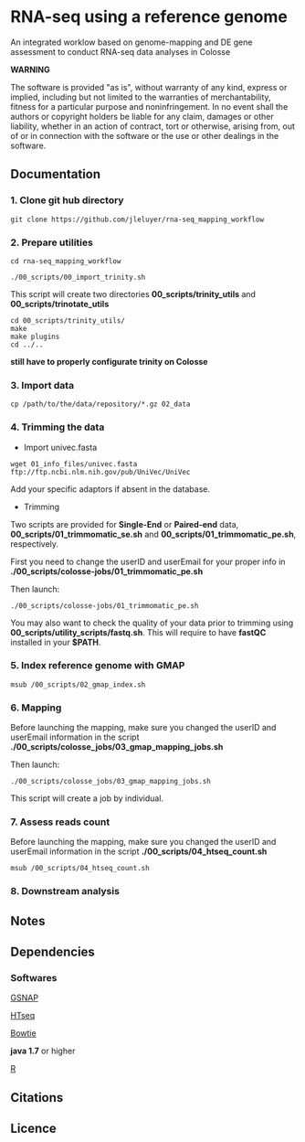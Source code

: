 # RNA-seq using a reference genome

An integrated worklow based on genome-mapping and DE gene assessment to conduct RNA-seq data analyses in Colosse


**WARNING**

The software is provided "as is", without warranty of any kind, express or implied, including but not limited to the warranties of merchantability, fitness for a particular purpose and noninfringement. In no event shall the authors or copyright holders be liable for any claim, damages or other liability, whether in an action of contract, tort or otherwise, arising from, out of or in connection with the software or the use or other dealings in the software.


## Documentation

### 1. Clone git hub directory

```
git clone https://github.com/jleluyer/rna-seq_mapping_workflow
```

### 2. Prepare utilities

```
cd rna-seq_mapping_workflow

./00_scripts/00_import_trinity.sh
```
This script will create two directories **00_scripts/trinity_utils** and **00_scripts/trinotate_utils**

```
cd 00_scripts/trinity_utils/
make
make plugins
cd ../..
```
**still have to properly configurate trinity on Colosse**

### 3. Import data

```
cp /path/to/the/data/repository/*.gz 02_data
```

### 4. Trimming the data

* Import univec.fasta

```
wget 01_info_files/univec.fasta ftp://ftp.ncbi.nlm.nih.gov/pub/UniVec/UniVec
```
Add your specific adaptors if absent in the database.

* Trimming

Two scripts are provided for **Single-End** or **Paired-end** data, **00_scripts/01_trimmomatic_se.sh** and **00_scripts/01_trimmomatic_pe.sh**, respectively.

First you need to change the userID and userEmail for your proper info in **./00_scripts/colosse-jobs/01_trimmomatic_pe.sh**

Then launch:

```
./00_scripts/colosse-jobs/01_trimmomatic_pe.sh
```

You may also want to check the quality of your data prior to trimming using **00_scripts/utility_scripts/fastq.sh**. This will require to have **fastQC** installed in your **$PATH**.

### 5. Index reference genome with GMAP


```
msub /00_scripts/02_gmap_index.sh
```

### 6. Mapping

Before launching the mapping, make sure you changed the userID and userEmail information in the script **./00_scripts/colosse_jobs/03_gmap_mapping_jobs.sh**

Then launch:
```
./00_scripts/colosse_jobs/03_gmap_mapping_jobs.sh 
```
This script will create a job by individual.

### 7. Assess reads count

Before launching the mapping, make sure you changed the userID and userEmail information in the script **./00_scripts/04_htseq_count.sh**

```
msub /00_scripts/04_htseq_count.sh
```

### 8. Downstream analysis


## Notes

## Dependencies

### Softwares

[GSNAP](http://research-pub.gene.com/gmap/)

[HTseq](http://www-huber.embl.de/HTSeq/doc/overview.html)

[Bowtie](http://bowtie-bio.sourceforge.net/index.shtml)

**java 1.7** or higher

[R](https://www.r-project.org/)


## Citations


## Licence



